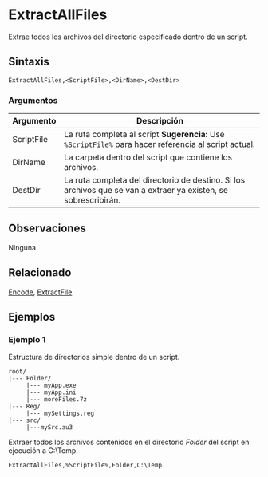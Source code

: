 # ExtractAllFiles

Extrae todos los archivos del directorio especificado dentro de un script.

## Sintaxis

```pebakery
ExtractAllFiles,<ScriptFile>,<DirName>,<DestDir>
```

### Argumentos

| Argumento | Descripción |
| --- | --- |
| ScriptFile | La ruta completa al script **Sugerencia:** Use `%ScriptFile%` para hacer referencia al script actual. |
| DirName | La carpeta dentro del script que contiene los archivos. |
| DestDir | La ruta completa del directorio de destino. Si los archivos que se van a extraer ya existen, se sobrescribirán. |

## Observaciones

Ninguna.

## Relacionado

[Encode](./Encode.md), [ExtractFile](./ExtractFile.md)

## Ejemplos

### Ejemplo 1

Estructura de directorios simple dentro de un script.

```pebakery
root/
|--- Folder/
     |--- myApp.exe
     |--- myApp.ini
     |--- moreFiles.7z
|--- Reg/
     |--- mySettings.reg
|--- src/
     |---mySrc.au3
```

Extraer todos los archivos contenidos en el directorio *Folder* del script en ejecución a C:\Temp.

```pebakery
ExtractAllFiles,%ScriptFile%,Folder,C:\Temp
```
